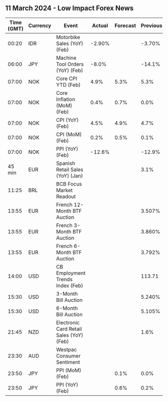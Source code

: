 ## 11 March 2024 - Low Impact Forex News

| Time (GMT) | Currency | Event | Actual | Forecast | Previous |
|------|----------|-------|--------|----------|----------|
| 00:20 | IDR | Motorbike Sales (YoY) (Feb) | -2.90% |  | -3.70% |
| 06:00 | JPY | Machine Tool Orders (YoY) (Feb) | -8.0% |  | -14.1% |
| 07:00 | NOK | Core CPI YTD (Feb) | 4.9% | 5.3% | 5.3% |
| 07:00 | NOK | Core Inflation (MoM) (Feb) | 0.4% | 0.7% | 0.0% |
| 07:00 | NOK | CPI (YoY) (Feb) | 4.5% | 4.9% | 4.7% |
| 07:00 | NOK | CPI (MoM) (Feb) | 0.2% | 0.5% | 0.1% |
| 07:00 | NOK | PPI (YoY) (Feb) | -12.6% |  | -12.9% |
| 45 min | EUR | Spanish Retail Sales (YoY) (Jan) |  |  | 3.1% |
| 11:25 | BRL | BCB Focus Market Readout |  |  |  |
| 13:55 | EUR | French 12-Month BTF Auction |  |  | 3.507% |
| 13:55 | EUR | French 3-Month BTF Auction |  |  | 3.860% |
| 13:55 | EUR | French 6-Month BTF Auction |  |  | 3.792% |
| 14:00 | USD | CB Employment Trends Index (Feb) |  |  | 113.71 |
| 15:30 | USD | 3-Month Bill Auction |  |  | 5.240% |
| 15:30 | USD | 6-Month Bill Auction |  |  | 5.105% |
| 21:45 | NZD | Electronic Card Retail Sales (YoY) (Feb) |  |  | 1.6% |
| 23:30 | AUD | Westpac Consumer Sentiment |  |  |  |
| 23:50 | JPY | PPI (MoM) (Feb) |  | 0.1% | 0.0% |
| 23:50 | JPY | PPI (YoY) (Feb) |  | 0.6% | 0.2% |

